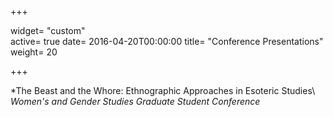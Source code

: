 +++

widget= "custom"  
active= true
date= 2016-04-20T00:00:00
title= "Conference Presentations"
weight= 20

+++

*The Beast and the Whore: Ethnographic Approaches in Esoteric Studies\\
_Women's and Gender Studies Graduate Student Conference_

